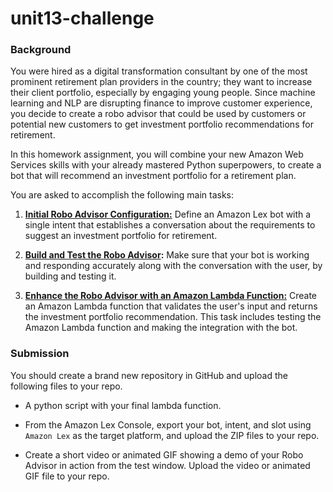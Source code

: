 # unit13-challenge

### Background

You were hired as a digital transformation consultant by one of the most prominent retirement plan providers in the country; they want to increase their client portfolio, especially by engaging young people. Since machine learning and NLP are disrupting finance to improve customer experience, you decide to create a robo advisor that could be used by customers or potential new customers to get investment portfolio recommendations for retirement.

In this homework assignment, you will combine your new Amazon Web Services skills with your already mastered Python superpowers, to create a bot that will recommend an investment portfolio for a retirement plan.

You are asked to accomplish the following main tasks:

1. **[Initial Robo Advisor Configuration:](#Initial-Robo-Advisor-Configuration)** Define an Amazon Lex bot with a single intent that establishes a conversation about the requirements to suggest an investment portfolio for retirement.

2. **[Build and Test the Robo Advisor](#Build-and-Test-the-Robo-Advisor):** Make sure that your bot is working and responding accurately along with the conversation with the user, by building and testing it.

3. **[Enhance the Robo Advisor with an Amazon Lambda Function:](#Enhance-the-Robo-Advisor-with-an-Amazon-Lambda-Function)** Create an Amazon Lambda function that validates the user's input and returns the investment portfolio recommendation. This task includes testing the Amazon Lambda function and making the integration with the bot.

### Submission

You should create a brand new repository in GitHub and upload the following files to your repo.

* A python script with your final lambda function.

* From the Amazon Lex Console, export your bot, intent, and slot using `Amazon Lex` as the target platform, and upload the ZIP files to your repo.

* Create a short video or animated GIF showing a demo of your Robo Advisor in action from the test window. Upload the video or animated GIF file to your repo.